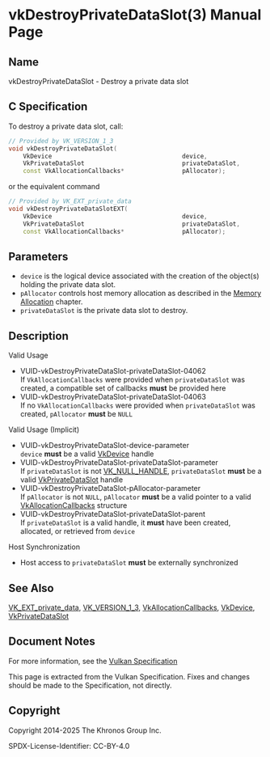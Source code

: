 # vkDestroyPrivateDataSlot(3) Manual Page

## Name

vkDestroyPrivateDataSlot - Destroy a private data slot



## [](#_c_specification)C Specification

To destroy a private data slot, call:

```c++
// Provided by VK_VERSION_1_3
void vkDestroyPrivateDataSlot(
    VkDevice                                    device,
    VkPrivateDataSlot                           privateDataSlot,
    const VkAllocationCallbacks*                pAllocator);
```

or the equivalent command

```c++
// Provided by VK_EXT_private_data
void vkDestroyPrivateDataSlotEXT(
    VkDevice                                    device,
    VkPrivateDataSlot                           privateDataSlot,
    const VkAllocationCallbacks*                pAllocator);
```

## [](#_parameters)Parameters

- `device` is the logical device associated with the creation of the object(s) holding the private data slot.
- `pAllocator` controls host memory allocation as described in the [Memory Allocation](https://registry.khronos.org/vulkan/specs/latest/html/vkspec.html#memory-allocation) chapter.
- `privateDataSlot` is the private data slot to destroy.

## [](#_description)Description

Valid Usage

- [](#VUID-vkDestroyPrivateDataSlot-privateDataSlot-04062)VUID-vkDestroyPrivateDataSlot-privateDataSlot-04062  
  If `VkAllocationCallbacks` were provided when `privateDataSlot` was created, a compatible set of callbacks **must** be provided here
- [](#VUID-vkDestroyPrivateDataSlot-privateDataSlot-04063)VUID-vkDestroyPrivateDataSlot-privateDataSlot-04063  
  If no `VkAllocationCallbacks` were provided when `privateDataSlot` was created, `pAllocator` **must** be `NULL`

Valid Usage (Implicit)

- [](#VUID-vkDestroyPrivateDataSlot-device-parameter)VUID-vkDestroyPrivateDataSlot-device-parameter  
  `device` **must** be a valid [VkDevice](https://registry.khronos.org/vulkan/specs/latest/man/html/VkDevice.html) handle
- [](#VUID-vkDestroyPrivateDataSlot-privateDataSlot-parameter)VUID-vkDestroyPrivateDataSlot-privateDataSlot-parameter  
  If `privateDataSlot` is not [VK\_NULL\_HANDLE](https://registry.khronos.org/vulkan/specs/latest/man/html/VK_NULL_HANDLE.html), `privateDataSlot` **must** be a valid [VkPrivateDataSlot](https://registry.khronos.org/vulkan/specs/latest/man/html/VkPrivateDataSlot.html) handle
- [](#VUID-vkDestroyPrivateDataSlot-pAllocator-parameter)VUID-vkDestroyPrivateDataSlot-pAllocator-parameter  
  If `pAllocator` is not `NULL`, `pAllocator` **must** be a valid pointer to a valid [VkAllocationCallbacks](https://registry.khronos.org/vulkan/specs/latest/man/html/VkAllocationCallbacks.html) structure
- [](#VUID-vkDestroyPrivateDataSlot-privateDataSlot-parent)VUID-vkDestroyPrivateDataSlot-privateDataSlot-parent  
  If `privateDataSlot` is a valid handle, it **must** have been created, allocated, or retrieved from `device`

Host Synchronization

- Host access to `privateDataSlot` **must** be externally synchronized

## [](#_see_also)See Also

[VK\_EXT\_private\_data](https://registry.khronos.org/vulkan/specs/latest/man/html/VK_EXT_private_data.html), [VK\_VERSION\_1\_3](https://registry.khronos.org/vulkan/specs/latest/man/html/VK_VERSION_1_3.html), [VkAllocationCallbacks](https://registry.khronos.org/vulkan/specs/latest/man/html/VkAllocationCallbacks.html), [VkDevice](https://registry.khronos.org/vulkan/specs/latest/man/html/VkDevice.html), [VkPrivateDataSlot](https://registry.khronos.org/vulkan/specs/latest/man/html/VkPrivateDataSlot.html)

## [](#_document_notes)Document Notes

For more information, see the [Vulkan Specification](https://registry.khronos.org/vulkan/specs/latest/html/vkspec.html#vkDestroyPrivateDataSlot)

This page is extracted from the Vulkan Specification. Fixes and changes should be made to the Specification, not directly.

## [](#_copyright)Copyright

Copyright 2014-2025 The Khronos Group Inc.

SPDX-License-Identifier: CC-BY-4.0